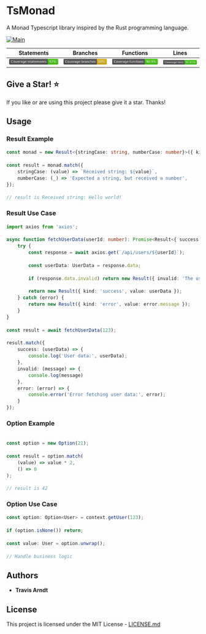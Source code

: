 # TsMonad
A Monad Typescript library inspired by the Rust programming language.

<!-- Tests: ![Jest Tests](https://img.shields.io/static/v1?label=tests&message=unknown&color=lightgrey)
[![Coverage Status](https://coveralls.io/repos/github/tmarndt1/tsmonad/badge.svg?branch=main)](https://coveralls.io/github/tmarndt1/tsmonad?branch=main) -->

[![Main](https://github.com/Tmarndt1/TsMonad/actions/workflows/main.yml/badge.svg?branch=main)](https://github.com/Tmarndt1/TsMonad/actions/workflows/main.yml)

| Statements | Branches | Functions | Lines |
| -----------|----------|-----------|-------|
| ![Statements](./coverage/badge-statements.svg) | ![Branches](./coverage/badge-branches.svg) | ![Functions](./coverage/badge-functions.svg) | ![Lines](./coverage/badge-lines.svg)

## Give a Star! :star:

If you like or are using this project please give it a star. Thanks!

## Usage
### Result Example
```typescript
const monad = new Result<{stringCase: string, numberCase: number}>({ kind: "stringCase", value: "Hello world!"});
	
const result = monad.match({
    stringCase: (value) => `Received string: ${value}`,
    numberCase: (_) => 'Expected a string, but received a number',
});

// result is Received string: Hello world!
```

### Result Use Case
```typescript
import axios from 'axios';

async function fetchUserData(userId: number): Promise<Result<{ success: UserData, invalid: string, error: string }>> {
    try {
        const response = await axios.get(`/api/users/${userId}`);

        const userData: UserData = response.data;
        
        if (response.data.invalid) return new Result({ invalid: 'The user is invalid' });

        return new Result({ kind: 'success', value: userData });
    } catch (error) {
        return new Result({ kind: 'error', value: error.message });
    }
}

const result = await fetchUserData(123);

result.match({
    success: (userData) => {
        console.log('User data:', userData);
    },
    invalid: (message) => {
        console.log(message)
    },
    error: (error) => {
        console.error('Error fetching user data:', error);
    }
});
```

### Option Example
```typescript

const option = new Option(21);

const result = option.match(
    (value) => value * 2,
    () => 0
);

// result is 42
```

### Option Use Case
```typescript
const option: Option<User> = context.getUser(123);

if (option.isNone()) return;

const value: User = option.unwrap();

// Handle business logic
```

## Authors

- **Travis Arndt**

## License

This project is licensed under the MIT License - [LICENSE.md](LICENSE)
